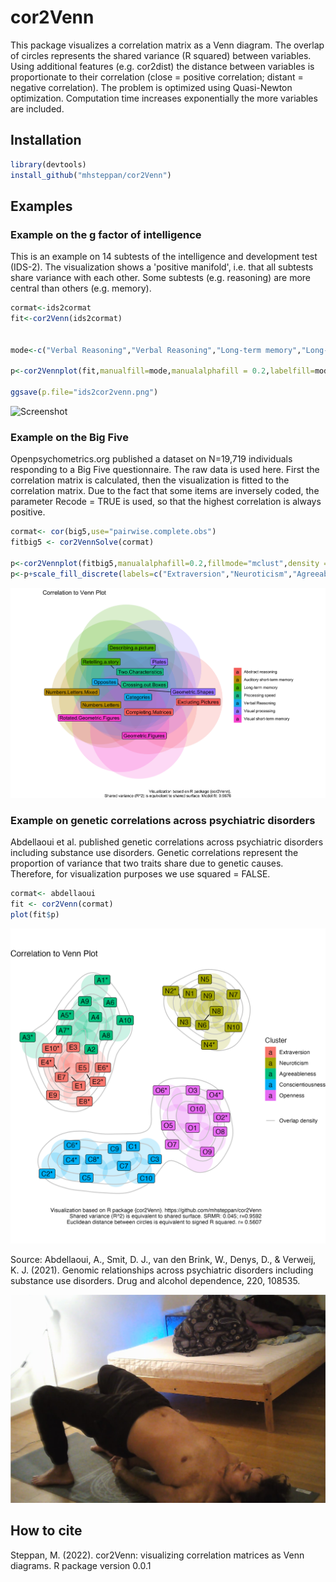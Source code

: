 # cor2Venn

This package visualizes a correlation matrix as a Venn diagram. The overlap of circles represents the shared variance (R squared) between variables. Using additional features (e.g. cor2dist) the distance between variables is proportionate to their correlation (close = positive correlation; distant = negative correlation). The problem is optimized using Quasi-Newton optimization. Computation time increases exponentially the more variables are included. 

## Installation

```R 
library(devtools)
install_github("mhsteppan/cor2Venn")
```



## Examples

### Example on the g factor of intelligence

This is an example on 14 subtests of the intelligence and development test (IDS-2). The visualization shows a 'positive manifold', i.e. that all subtests share variance with each other. Some subtests (e.g. reasoning) are more central than others (e.g. memory).  

```R 
cormat<-ids2cormat
fit<-cor2Venn(ids2cormat)


mode<-c("Verbal Reasoning","Verbal Reasoning","Long-term memory","Long-term memory","Visual short-term memory","Visual short-term memory","Auditory short-term memory","Auditory short-term memory","Processing speed","Processing speed","Visual processing","Visual processing","Abstract reasoning","Abstract reasoning")

p<-cor2Vennplot(fit,manualfill=mode,manualalphafill = 0.2,labelfill=mode)

ggsave(p.file="ids2cor2venn.png")

```


![Screenshot](big5cor2venn2.png)


### Example on the Big Five

Openpsychometrics.org published a dataset on N=19,719 individuals responding to a Big Five questionnaire. The raw data is used here. First the correlation matrix is calculated, then the visualization is fitted to the correlation matrix. Due to the fact that some items are inversely coded, the parameter Recode = TRUE is used, so that the highest correlation is always positive.

```R 
cormat<- cor(big5,use="pairwise.complete.obs")
fitbig5 <- cor2VennSolve(cormat)

p<-cor2Vennplot(fitbig5,manualalphafill=0.2,fillmode="mclust",density = T)
p<-p+scale_fill_discrete(labels=c("Extraversion","Neuroticism","Agreeableness","Conscientiousness","Openness"))

```

![Screenshot](ids2cor2venn2.png)

### Example on genetic correlations across psychiatric disorders

Abdellaoui et al. published genetic correlations across psychiatric disorders including substance use disorders. Genetic correlations represent the proportion of variance that two traits share due to genetic causes. Therefore, for visualization purposes we use squared = FALSE. 

```R 
cormat<- abdellaoui
fit <- cor2Venn(cormat)
plot(fit$p)

```

![Image2](big5cor2venn.png)

Source: Abdellaoui, A., Smit, D. J., van den Brink, W., Denys, D., & Verweij, K. J. (2021). Genomic relationships across psychiatric disorders including substance use disorders. Drug and alcohol dependence, 220, 108535.



![Screenshot](image1.png)


## How to cite 

Steppan, M. (2022). cor2Venn: visualizing correlation matrices as Venn diagrams. R package version 0.0.1

